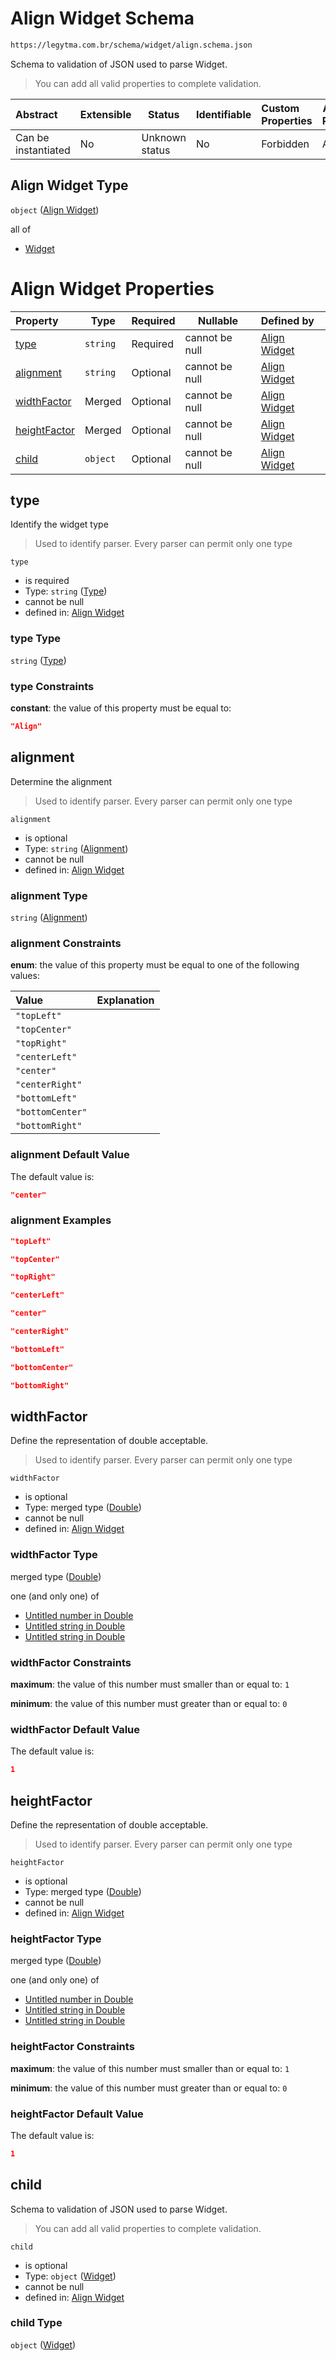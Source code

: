 # Align Widget Schema

```txt
https://legytma.com.br/schema/widget/align.schema.json
```

Schema to validation of JSON used to parse Widget.


> You can add all valid properties to complete validation.
>

| Abstract            | Extensible | Status         | Identifiable | Custom Properties | Additional Properties | Access Restrictions | Defined In                                                                     |
| :------------------ | ---------- | -------------- | ------------ | :---------------- | --------------------- | ------------------- | ------------------------------------------------------------------------------ |
| Can be instantiated | No         | Unknown status | No           | Forbidden         | Allowed               | none                | [align.schema.json](../schema/widget/align.schema.json "open original schema") |

## Align Widget Type

`object` ([Align Widget](align.md))

all of

-   [Widget](input_decoration-properties-widget-5.md "check type definition")

# Align Widget Properties

| Property                      | Type     | Required | Nullable       | Defined by                                                                                                                                |
| :---------------------------- | -------- | -------- | -------------- | :---------------------------------------------------------------------------------------------------------------------------------------- |
| [type](#type)                 | `string` | Required | cannot be null | [Align Widget](widget-definitions-type.md "https&#x3A;//legytma.com.br/schema/widget/align.schema.json#/properties/type")                 |
| [alignment](#alignment)       | `string` | Optional | cannot be null | [Align Widget](decoration_image-properties-alignment.md "https&#x3A;//legytma.com.br/schema/alignment.schema.json#/properties/alignment") |
| [widthFactor](#widthFactor)   | Merged   | Optional | cannot be null | [Align Widget](app_bar_theme-properties-double.md "https&#x3A;//legytma.com.br/schema/double.schema.json#/properties/widthFactor")        |
| [heightFactor](#heightFactor) | Merged   | Optional | cannot be null | [Align Widget](app_bar_theme-properties-double.md "https&#x3A;//legytma.com.br/schema/double.schema.json#/properties/heightFactor")       |
| [child](#child)               | `object` | Optional | cannot be null | [Align Widget](input_decoration-properties-widget-5.md "https&#x3A;//legytma.com.br/schema/widget.schema.json#/properties/child")         |

## type

Identify the widget type


> Used to identify parser. Every parser can permit only one type
>

`type`

-   is required
-   Type: `string` ([Type](widget-definitions-type.md))
-   cannot be null
-   defined in: [Align Widget](widget-definitions-type.md "https&#x3A;//legytma.com.br/schema/widget/align.schema.json#/properties/type")

### type Type

`string` ([Type](widget-definitions-type.md))

### type Constraints

**constant**: the value of this property must be equal to:

```json
"Align"
```

## alignment

Determine the alignment


> Used to identify parser. Every parser can permit only one type
>

`alignment`

-   is optional
-   Type: `string` ([Alignment](decoration_image-properties-alignment.md))
-   cannot be null
-   defined in: [Align Widget](decoration_image-properties-alignment.md "https&#x3A;//legytma.com.br/schema/alignment.schema.json#/properties/alignment")

### alignment Type

`string` ([Alignment](decoration_image-properties-alignment.md))

### alignment Constraints

**enum**: the value of this property must be equal to one of the following values:

| Value            | Explanation |
| :--------------- | ----------- |
| `"topLeft"`      |             |
| `"topCenter"`    |             |
| `"topRight"`     |             |
| `"centerLeft"`   |             |
| `"center"`       |             |
| `"centerRight"`  |             |
| `"bottomLeft"`   |             |
| `"bottomCenter"` |             |
| `"bottomRight"`  |             |

### alignment Default Value

The default value is:

```json
"center"
```

### alignment Examples

```json
"topLeft"
```

```json
"topCenter"
```

```json
"topRight"
```

```json
"centerLeft"
```

```json
"center"
```

```json
"centerRight"
```

```json
"bottomLeft"
```

```json
"bottomCenter"
```

```json
"bottomRight"
```

## widthFactor

Define the representation of double acceptable.


> Used to identify parser. Every parser can permit only one type
>

`widthFactor`

-   is optional
-   Type: merged type ([Double](app_bar_theme-properties-double.md))
-   cannot be null
-   defined in: [Align Widget](app_bar_theme-properties-double.md "https&#x3A;//legytma.com.br/schema/double.schema.json#/properties/widthFactor")

### widthFactor Type

merged type ([Double](app_bar_theme-properties-double.md))

one (and only one) of

-   [Untitled number in Double](double-definitions-doublenumber.md "check type definition")
-   [Untitled string in Double](double-definitions-doublestring.md "check type definition")
-   [Untitled string in Double](double-definitions-doubleenum.md "check type definition")

### widthFactor Constraints

**maximum**: the value of this number must smaller than or equal to: `1`

**minimum**: the value of this number must greater than or equal to: `0`

### widthFactor Default Value

The default value is:

```json
1
```

## heightFactor

Define the representation of double acceptable.


> Used to identify parser. Every parser can permit only one type
>

`heightFactor`

-   is optional
-   Type: merged type ([Double](app_bar_theme-properties-double.md))
-   cannot be null
-   defined in: [Align Widget](app_bar_theme-properties-double.md "https&#x3A;//legytma.com.br/schema/double.schema.json#/properties/heightFactor")

### heightFactor Type

merged type ([Double](app_bar_theme-properties-double.md))

one (and only one) of

-   [Untitled number in Double](double-definitions-doublenumber.md "check type definition")
-   [Untitled string in Double](double-definitions-doublestring.md "check type definition")
-   [Untitled string in Double](double-definitions-doubleenum.md "check type definition")

### heightFactor Constraints

**maximum**: the value of this number must smaller than or equal to: `1`

**minimum**: the value of this number must greater than or equal to: `0`

### heightFactor Default Value

The default value is:

```json
1
```

## child

Schema to validation of JSON used to parse Widget.


> You can add all valid properties to complete validation.
>

`child`

-   is optional
-   Type: `object` ([Widget](input_decoration-properties-widget-5.md))
-   cannot be null
-   defined in: [Align Widget](input_decoration-properties-widget-5.md "https&#x3A;//legytma.com.br/schema/widget.schema.json#/properties/child")

### child Type

`object` ([Widget](input_decoration-properties-widget-5.md))
